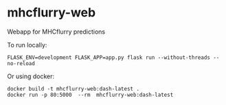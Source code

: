# mhcflurry-web
Webapp for MHCflurry predictions

To run locally:

```
FLASK_ENV=development FLASK_APP=app.py flask run --without-threads --no-reload
```

Or using docker:
```
docker build -t mhcflurry-web:dash-latest .
docker run -p 80:5000  --rm  mhcflurry-web:dash-latest
```
